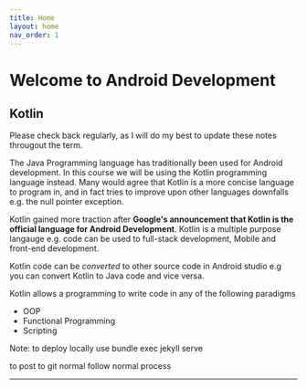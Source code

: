 ```yaml
---
title: Home
layout: home
nav_order: 1
---
```


# Welcome to Android Development

## Kotlin

Please check back regularly, as I will do my best to update these notes througout the term.

The Java Programming language has traditionally been used for Android development. In this course we will be using the Kotlin programming language instead. Many would agree that Kotlin is a more concise language to program in, and in fact tries to improve upon other languages downfalls e.g. the null pointer exception.

Kotlin gained more traction after **Google's announcement that Kotlin is the official language for Android Development**. Kotlin
is a multiple purpose langauge e.g. code can be used to full-stack development, Mobile and front-end development.

Kotlin code can be _converted_ to other source code in Android studio e.g you can convert Kotlin to Java code and vice versa.

Kotlin allows a programming to write code in any of the following paradigms
- OOP
- Functional Programming
- Scripting


Note: to deploy locally use 
 bundle exec jekyll serve

 to post to git normal follow normal process



----



[Just the Docs]: https://just-the-docs.github.io/just-the-docs/
[GitHub Pages]: https://docs.github.com/en/pages
[README]: https://github.com/just-the-docs/just-the-docs-template/blob/main/README.md
[Jekyll]: https://jekyllrb.com
[GitHub Pages / Actions workflow]: https://github.blog/changelog/2022-07-27-github-pages-custom-github-actions-workflows-beta/
[use this template]: https://github.com/just-the-docs/just-the-docs-template/generate
